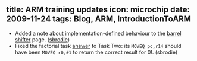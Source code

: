 title: ARM training updates
icon: microchip
date: 2009-11-24
tags: Blog, ARM, IntroductionToARM
----

* Added a note about implementation-defined behaviour to the [barrel shifter](/arm/introduction-to-arm/barrel-shifter.html) page. ([sbrodie](http://groups.google.co.uk/group/comp.sys.acorn.programmer/msg/74c65ca783493669))
* Fixed the factorial task [answer](/arm/introduction-to-arm/task-two-answers.html) to Task Two: its `MOVEQ pc,r14` should have been `MOVEQ r0,#1` to return the correct result for 0!. (sbrodie)
